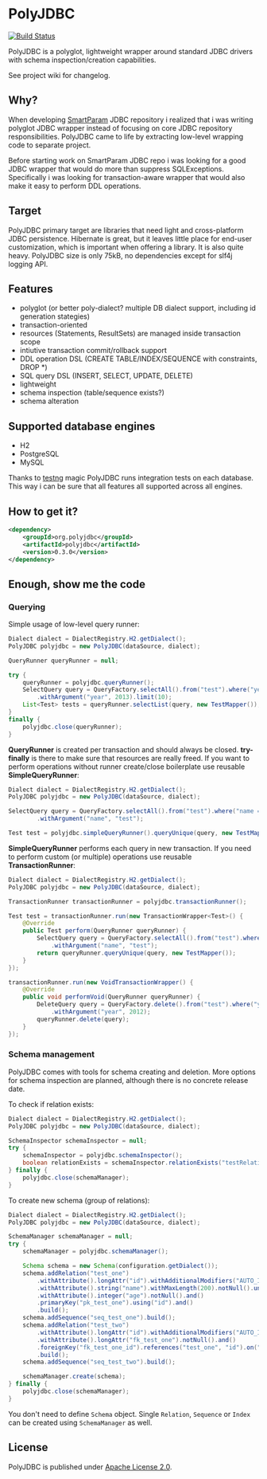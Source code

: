 # PolyJDBC

[![Build Status](https://travis-ci.org/polyjdbc/polyjdbc.png?branch=master)](https://travis-ci.org/polyjdbc/polyjdbc)

PolyJDBC is a polyglot, lightweight wrapper around standard JDBC drivers with
schema inspection/creation capabilities.

See project wiki for changelog.

## Why?

When developing [SmartParam](http://smartparam.org) JDBC repository i realized
that i was writing polyglot JDBC wrapper instead of focusing on core JDBC repository responsibilities.
PolyJDBC came to life by extracting low-level wrapping code to separate project.

Before starting work on SmartParam JDBC repo i was looking for a good JDBC wrapper
that would do more than suppress SQLExceptions. Specifically i was looking for
transaction-aware wrapper that would also make it easy to perform DDL operations.

## Target

PolyJDBC primary target are libraries that need light and cross-platform JDBC
persistence. Hibernate is great, but it leaves little place for end-user customization,
which is important when offering a library. It is also quite heavy. PolyJDBC size is
only 75kB, no dependencies except for slf4j logging API.

## Features

* polyglot (or better poly-dialect? multiple DB dialect support, including id generation stategies)
* transaction-oriented
* resources (Statements, ResultSets) are managed inside transaction scope
* intiutive transaction commit/rollback support
* DDL operation DSL (CREATE TABLE/INDEX/SEQUENCE with constraints, DROP \*)
* SQL query DSL (INSERT, SELECT, UPDATE, DELETE)
* lightweight
* schema inspection (table/sequence exists?)
* schema alteration

## Supported database engines

* H2
* PostgreSQL
* MySQL

Thanks to [testng](http://testng.org/) magic PolyJDBC runs integration tests
on each database. This way i can be sure that all features all supported across
all engines.

## How to get it?

```xml
<dependency>
    <groupId>org.polyjdbc</groupId>
    <artifactId>polyjdbc</artifactId>
    <version>0.3.0</version>
</dependency>
```

## Enough, show me the code

### Querying

Simple usage of low-level query runner:

```java
Dialect dialect = DialectRegistry.H2.getDialect();
PolyJDBC polyjdbc = new PolyJDBC(dataSource, dialect);

QueryRunner queryRunner = null;

try {
    queryRunner = polyjdbc.queryRunner();
    SelectQuery query = QueryFactory.selectAll().from("test").where("year = :year")
        .withArgument("year", 2013).limit(10);
    List<Test> tests = queryRunner.selectList(query, new TestMapper());
}
finally {
    polyjdbc.close(queryRunner);
}
```

**QueryRunner** is created per transaction and should always be closed.
 **try-finally** is there to make sure that resources are really freed. If you want to
perform operations without runner create/close boilerplate use reusable **SimpleQueryRunner**:

```java
Dialect dialect = DialectRegistry.H2.getDialect();
PolyJDBC polyjdbc = new PolyJDBC(dataSource, dialect);

SelectQuery query = QueryFactory.selectAll().from("test").where("name = :name")
        .withArgument("name", "test");

Test test = polyjdbc.simpleQueryRunner().queryUnique(query, new TestMapper());
```

**SimpleQueryRunner** performs each query in new transaction. If you need to perform
custom (or multiple) operations use reusable **TransactionRunner**:

```java
Dialect dialect = DialectRegistry.H2.getDialect();
PolyJDBC polyjdbc = new PolyJDBC(dataSource, dialect);

TransactionRunner transactionRunner = polyjdbc.transactionRunner();

Test test = transactionRunner.run(new TransactionWrapper<Test>() {
    @Override
    public Test perform(QueryRunner queryRunner) {
        SelectQuery query = QueryFactory.selectAll().from("test").where("name = :name")
            .withArgument("name", "test");
        return queryRunner.queryUnique(query, new TestMapper());
    }
});

transactionRunner.run(new VoidTransactionWrapper() {
    @Override
    public void performVoid(QueryRunner queryRunner) {
        DeleteQuery query = QueryFactory.delete().from("test").where("year < :year")
            .withArgument("year", 2012);
        queryRunner.delete(query);
    }
});
```

### Schema management

PolyJDBC comes with tools for schema creating and deletion. More options for
schema inspection are planned, although there is no concrete release date.

To check if relation exists:

```java
Dialect dialect = DialectRegistry.H2.getDialect();
PolyJDBC polyjdbc = new PolyJDBC(dataSource, dialect);

SchemaInspector schemaInspector = null;
try {
    schemaInspector = polyjdbc.schemaInspector();
    boolean relationExists = schemaInspector.relationExists("testRelation");
} finally {
    polyjdbc.close(schemaManager);
}
```

To create new schema (group of relations):

```java
Dialect dialect = DialectRegistry.H2.getDialect();
PolyJDBC polyjdbc = new PolyJDBC(dataSource, dialect);

SchemaManager schemaManager = null;
try {
    schemaManager = polyjdbc.schemaManager();

    Schema schema = new Schema(configuration.getDialect());
    schema.addRelation("test_one")
        .withAttribute().longAttr("id").withAdditionalModifiers("AUTO_INCREMENT").notNull().and()
        .withAttribute().string("name").withMaxLength(200).notNull().unique().and()
        .withAttribute().integer("age").notNull().and()
        .primaryKey("pk_test_one").using("id").and()
        .build();
    schema.addSequence("seq_test_one").build();
    schema.addRelation("test_two")
        .withAttribute().longAttr("id").withAdditionalModifiers("AUTO_INCREMENT").notNull().and()
        .withAttribute().longAttr("fk_test_one").notNull().and()
        .foreignKey("fk_test_one_id").references("test_one", "id").on("fk_test_one").and()
        .build();
    schema.addSequence("seq_test_two").build();

    schemaManager.create(schema);
} finally {
    polyjdbc.close(schemaManager);
}
```

You don't need to define `Schema` object. Single `Relation`, `Sequence` or `Index` can be
created using `SchemaManager` as well.

## License

PolyJDBC is published under [Apache License 2.0](http://www.apache.org/licenses/LICENSE-2.0).
